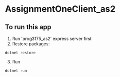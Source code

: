 # AssignmentOneClient_as2

## To run this app

1. Run 'prog3175_as2' express server first
2. Restore packages:

```
dotnet restore
```

3. Run

```
dotnet run
```
